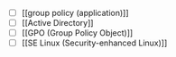 - [ ] [[group policy (application)]]
- [ ] [[Active Directory]]
- [ ] [[GPO (Group Policy Object)]]
- [ ] [[SE Linux (Security-enhanced Linux)]]